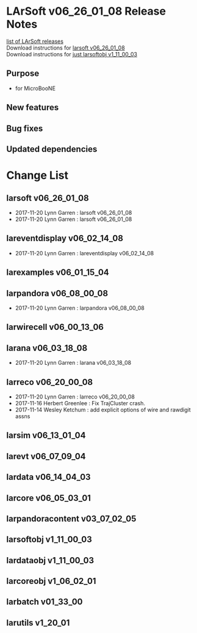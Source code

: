 # LArSoft v06_26_01_08 Release Notes



[list of LArSoft releases](LArSoft_release_list)  
Download instructions for [larsoft v06_26_01_08](https://scisoft.fnal.gov/scisoft/bundles/larsoft/v06_26_01_08/larsoft-v06_26_01_08.html)  
Download instructions for [just larsoftobj v1_11_00_03](https://scisoft.fnal.gov/scisoft/bundles/larsoftobj/v1_11_00_03/larsoftobj-v1_11_00_03.html)

## Purpose

-   for MicroBooNE

## New features

## Bug fixes

## Updated dependencies

# Change List

## larsoft v06_26_01_08

-   2017-11-20 Lynn Garren : larsoft v06_26_01_08
-   2017-11-20 Lynn Garren : larsoft v06_26_01_08

## lareventdisplay v06_02_14_08

-   2017-11-20 Lynn Garren : lareventdisplay v06_02_14_08

## larexamples v06_01_15_04

## larpandora v06_08_00_08

-   2017-11-20 Lynn Garren : larpandora v06_08_00_08

## larwirecell v06_00_13_06

## larana v06_03_18_08

-   2017-11-20 Lynn Garren : larana v06_03_18_08

## larreco v06_20_00_08

-   2017-11-20 Lynn Garren : larreco v06_20_00_08
-   2017-11-16 Herbert Greenlee : Fix TrajCluster crash.
-   2017-11-14 Wesley Ketchum : add explicit options of wire and rawdigit assns

## larsim v06_13_01_04

## larevt v06_07_09_04

## lardata v06_14_04_03

## larcore v06_05_03_01

## larpandoracontent v03_07_02_05

## larsoftobj v1_11_00_03

## lardataobj v1_11_00_03

## larcoreobj v1_06_02_01

## larbatch v01_33_00

## larutils v1_20_01
